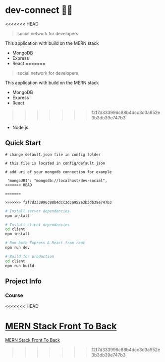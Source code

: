 # dev-connect 👩‍💻
<<<<<<< HEAD

> social network for developers

This application with build on the MERN stack

- MongoDB
- Express
- React
=======
>social network for developers 

This application with build on the MERN stack
- MongoDB
- Express 
- React 
>>>>>>> f2f7d333996c88b4dcc3d3a952e3b3db39e747b3
- Node.js

## Quick Start

```
# change default.json file in config folder

# this file is located in config/default.json

# add uri of your mongodb connection for example

 "mongoURI": "mongodb://localhost/dev-social",
<<<<<<< HEAD

=======
 
>>>>>>> f2f7d333996c88b4dcc3d3a952e3b3db39e747b3
```

```bash
# Install server dependencies
npm install

# Install client dependencies
cd client
npm install

# Run both Express & React from root
npm run dev

# Build for production
cd client
npm run build
```

## Project Info

### Course
<<<<<<< HEAD

[MERN Stack Front To Back](https://www.udemy.com/mern-stack-front-to-back/?couponCode=TRAVERSYMEDIA)
=======
[MERN Stack Front To Back](https://www.udemy.com/mern-stack-front-to-back/?couponCode=TRAVERSYMEDIA)

>>>>>>> f2f7d333996c88b4dcc3d3a952e3b3db39e747b3
